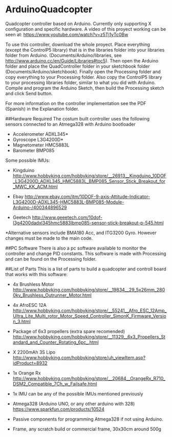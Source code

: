 # ArduinoQuadcopter
Quadcopter controller based on Arduino. Currently only supporting X configuration and specific hardware. 
A video of this proyect working can be seen at: https://www.youtube.com/watch?v=z5Tj1yTc0Bw

To use this controller, download the whole proyect. Place everything  (except the ControlP5 library) that is in the libraries folder into your libraries folder from Arduino. (Documents/Arduino/libraries, see http://www.arduino.cc/en/Guide/Libraries#toc5). 
Then open the Arduino folder and place the QuadController folder in your sketchbook folder (Documents/Arduino/sketchbook). Finally open the Processing folder and copy everything to your Processing folder. Also copy the ControlP5 library to your processing libraries folder, similar to what you did with Arduino. 
Compile and program the Arduino Sketch, then build the Processing sketch and click Send button.

For more information on the controller implementation see the PDF (Spanish) in the Explanation folder.

##Hardware Required
The costum built controller uses the following sensors connected to an Atmega328 with Arduino bootloader

- Accelerometer	ADXL345* 
- Gyroscope	L3G4200D*
- Magnetometer	HMC5883L
- Barometer	BMP085

Some possible IMUs:

- Kingduino http://www.hobbyking.com/hobbyking/store/__26913__Kingduino_10DOF_L3G4200D_ADXL345_HMC5883L_BMP085_Sensor_Stick_Breakout_for_MWC_KK_ACM.html

- Ebay http://www.ebay.com/itm/10DOF-9-axis-Attitude-Indicator-L3G4200D-ADXL345-HMC5883L-BMP085-Module-Arduino-/400344896529

- Geetech http://www.geeetech.com/10dof-l3g4200dadxl345hmc5883lbmp085-sensor-stick-breakout-p-545.html

*Alternative sensors include BMA180 Acc, and ITG3200 Gyro. However changes must be made to the main code.

##PC Software
There is also a pc software available to monitor the controller and change PID constants. This software is made with Processing and can be found on the Processing folder.


##List of Parts
This is a list of parts to build a quadcopter and controll board that works with this software:

- 4x Brushless Motor http://www.hobbyking.com/hobbyking/store/__19834__29_5x26mm_2800kv_Brushless_Outrunner_Motor.html

- 4x AfroESC 12A  http://www.hobbyking.com/hobbyking/store/__55241__Afro_ESC_12Amp_Ultra_Lite_Multi_rotor_Motor_Speed_Controller_SimonK_Firmware_Version_3.html

- Package of 6x3 propellers (extra spare recomended) http://www.hobbyking.com/hobbyking/store/__11329__6x3_Propellers_Standard_and_Counter_Rotating_6pc_.html

- X 2200mAh 3S Lipo http://www.hobbyking.com/hobbyking/store/uh_viewItem.asp?idProduct=8932

- 1x Orange Rx http://www.hobbyking.com/hobbyking/store/__20684__OrangeRx_R710_DSM2_Compatible_7Ch_w_Failsafe.html

- 1x IMU can be any of the possible IMUs mentioned previously

- Atmega328 (Arduino UNO, or any other arduino with 328) https://www.sparkfun.com/products/10524   

- Passive components for programming Atmega328 if not using Arduino.

- Frame, any scratch build or commercial frame, 30x30cm around 500g
